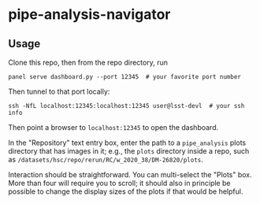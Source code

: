 # pipe-analysis-navigator

## Usage

Clone this repo, then from the repo directory, run 
```
panel serve dashboard.py --port 12345  # your favorite port number
```

Then tunnel to that port locally:
```
ssh -NfL localhost:12345:localhost:12345 user@lsst-devl  # your ssh info
```

Then point a browser to `localhost:12345` to open the dashboard.

In the "Repository" text entry box, enter the path to a `pipe_analysis` plots directory that has images in it; e.g., the `plots` directory inside a repo, such as `/datasets/hsc/repo/rerun/RC/w_2020_38/DM-26820/plots`.

Interaction should be straightforward.  You can multi-select the "Plots" box.  More than four will require you to scroll; it should also in principle be possible to change the display sizes of the plots if that would be helpful.
